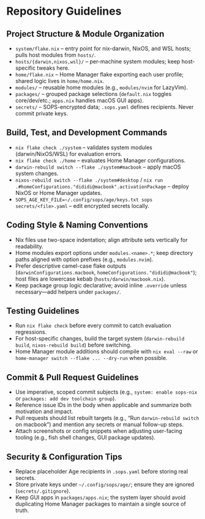 # Repository Guidelines

## Project Structure & Module Organization
- `system/flake.nix` – entry point for nix-darwin, NixOS, and WSL hosts; pulls host modules from `hosts/`.
- `hosts/{darwin,nixos,wsl}/` – per-machine system modules; keep host-specific tweaks here.
- `home/flake.nix` – Home Manager flake exporting each user profile; shared logic lives in `home/home.nix`.
- `modules/` – reusable home modules (e.g., `modules/nvim` for LazyVim).
- `packages/` – grouped package selections (`default.nix` toggles core/dev/etc.; `apps.nix` handles macOS GUI apps).
- `secrets/` – SOPS-encrypted data; `.sops.yaml` defines recipients. Never commit private keys.

## Build, Test, and Development Commands
- `nix flake check ./system` – validates system modules (darwin/NixOS/WSL) for evaluation errors.
- `nix flake check ./home` – evaluates Home Manager configurations.
- `darwin-rebuild switch --flake ./system#macbook` – apply macOS system changes.
- `nixos-rebuild switch --flake ./system#desktop` / `nix run .#homeConfigurations."dididi@macbook".activationPackage` – deploy NixOS or Home Manager updates.
- `SOPS_AGE_KEY_FILE=~/.config/sops/age/keys.txt sops secrets/<file>.yaml` – edit encrypted secrets locally.

## Coding Style & Naming Conventions
- Nix files use two-space indentation; align attribute sets vertically for readability.
- Home modules export options under `modules.<name>.*`; keep directory paths aligned with option prefixes (e.g., `modules.nvim`).
- Prefer descriptive camel-case flake outputs (`darwinConfigurations.macbook`, `homeConfigurations."dididi@macbook"`); host files are lowercase kebab (`hosts/darwin/macbook.nix`).
- Keep package group logic declarative; avoid inline `.override` unless necessary—add helpers under `packages/`.

## Testing Guidelines
- Run `nix flake check` before every commit to catch evaluation regressions.
- For host-specific changes, build the target system (`darwin-rebuild build`, `nixos-rebuild build`) before switching.
- Home Manager module additions should compile with `nix eval --raw` or `home-manager switch --flake ... --dry-run` when possible.

## Commit & Pull Request Guidelines
- Use imperative, scoped commit subjects (e.g., `system: enable sops-nix` or `packages: add dev toolchain group`).
- Reference issue IDs in the body when applicable and summarize both motivation and impact.
- Pull requests should list rebuilt targets (e.g., “Run `darwin-rebuild switch` on macbook”) and mention any secrets or manual follow-up steps.
- Attach screenshots or config snippets when adjusting user-facing tooling (e.g., fish shell changes, GUI package updates).

## Security & Configuration Tips
- Replace placeholder Age recipients in `.sops.yaml` before storing real secrets.
- Store private keys under `~/.config/sops/age/`; ensure they are ignored (`secrets/.gitignore`).
- Keep GUI apps in `packages/apps.nix`; the system layer should avoid duplicating Home Manager packages to maintain a single source of truth.
